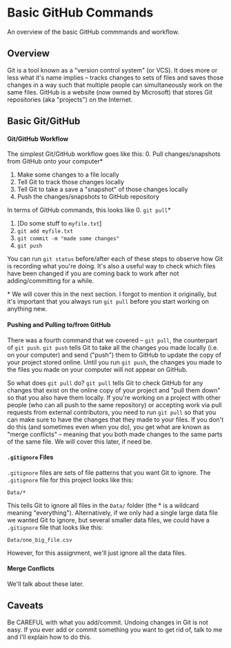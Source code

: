 # Basic GitHub Commands
An overview of the basic GitHub commmands and workflow. 

## Overview
Git is a tool known as a "version control system" (or VCS). It does more or less what it's name implies – tracks changes to sets of files and saves those changes in a way such that multiple people can simultaneously work on the same files. GitHub is a website (now owned by Microsoft) that stores Git repositories (aka "projects") on the Internet. 

## Basic Git/GitHub
#### Git/GitHub Workflow
The simplest Git/GitHub workflow goes like this:
0. Pull changes/snapshots from GitHub onto your computer*
1. Make some changes to a file locally
2. Tell Git to track those changes locally
3. Tell Git to take a save a "snapshot" of those changes locally
4. Push the changes/snapshots to GitHub repository

In terms of GitHub commands, this looks like
0. `git pull`*
1. [Do some stuff to `myfile.txt`]
2. `git add myfile.txt`
3. `git commit -m "made some changes"`
4. `git push`

You can run `git status` before/after each of these steps to observe how Git is recording what you're doing. It's also a useful way to check which files have been changed if you are coming back to work after not adding/committing for a while. 

\* We will cover this in the next section. I forgot to mention it originally, but it's important that you always run `git pull` before you start working on anything new. 

#### Pushing and Pulling to/from GitHub
There was a fourth command that we covered – `git pull`, the counterpart of `git push`. `git push` tells Git to take all the changes you made locally (i.e. on your computer) and send ("push") them to GitHub to update the copy of your project stored online. Until you run `git push`, the changes you made to the files you made on your computer will not appear on GitHub.

So what does `git pull` do? `git pull` tells Git to check GitHub for any changes that exist on the online copy of your project and "pull them down" so that you also have them locally. If you're working on a project with other people (who can all push to the same repository) or accepting work via pull requests from external contributors, you need to run `git pull` so that you can make sure to have the changes that they made to your files. If you don't do this (and sometimes even when you do), you get what are known as "merge conflicts" – meaning that you both made changes to the same parts of the same file. We will cover this later, if need be. 

#### `.gitignore` Files
`.gitignore` files are sets of file patterns that you want Git to ignore. The `.gitignore` file for this project looks like this:
```
Data/*
```
This tells Git to ignore all files in the `Data/` folder (the * is a wildcard meaning "everything"). Alternatively, if we only had a single large data file we wanted Git to ignore, but several smaller data files, we could have a `.gitignore` file that looks like this:
```
Data/one_big_file.csv
```
However, for this assignment, we'll just ignore all the data files.

#### Merge Conflicts
We'll talk about these later.

## Caveats
Be CAREFUL with what you add/commit. Undoing changes in Git is not easy. If you ever add or commit something you want to get rid of, talk to me and I'll explain how to do this. 
